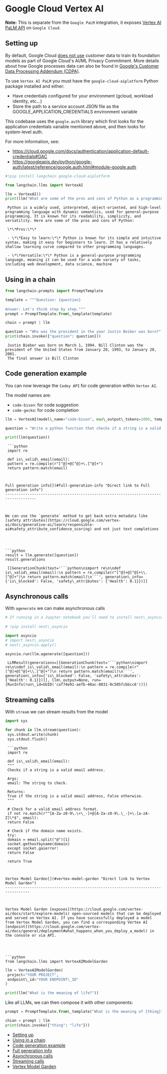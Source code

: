 # Google Cloud Vertex AI

**Note:** This is separate from the `Google PaLM` integration, it exposes [Vertex AI PaLM API](https://cloud.google.com/vertex-ai/docs/generative-ai/learn/overview) on `Google Cloud`.

## Setting up[​](#setting-up "Direct link to Setting up")

By default, Google Cloud [does not use](https://cloud.google.com/vertex-ai/docs/generative-ai/data-governance#foundation_model_development) customer data to train its foundation models as part of Google Cloud's AI/ML Privacy Commitment. More details about how Google processes data can also be found in [Google's Customer Data Processing Addendum (CDPA)](https://cloud.google.com/terms/data-processing-addendum).

To use `Vertex AI PaLM` you must have the `google-cloud-aiplatform` Python package installed and either:

- Have credentials configured for your environment (gcloud, workload identity, etc...)
- Store the path to a service account JSON file as the GOOGLE_APPLICATION_CREDENTIALS environment variable

This codebase uses the `google.auth` library which first looks for the application credentials variable mentioned above, and then looks for system-level auth.

For more information, see:

- <https://cloud.google.com/docs/authentication/application-default-credentials#GAC>
- <https://googleapis.dev/python/google-auth/latest/reference/google.auth.html#module-google.auth>

```python
#!pip install langchain google-cloud-aiplatform  

```

```python
from langchain.llms import VertexAI  

```

```python
llm = VertexAI()  
print(llm("What are some of the pros and cons of Python as a programming language?"))  

```

```text
 Python is a widely used, interpreted, object-oriented, and high-level programming language with dynamic semantics, used for general-purpose programming. It is known for its readability, simplicity, and versatility. Here are some of the pros and cons of Python:  
   
 \*\*Pros:\*\*  
   
 - \*\*Easy to learn:\*\* Python is known for its simple and intuitive syntax, making it easy for beginners to learn. It has a relatively shallow learning curve compared to other programming languages.  
   
 - \*\*Versatile:\*\* Python is a general-purpose programming language, meaning it can be used for a wide variety of tasks, including web development, data science, machine  

```

## Using in a chain[​](#using-in-a-chain "Direct link to Using in a chain")

```python
from langchain.prompts import PromptTemplate  

```

```python
template = """Question: {question}  
  
Answer: Let's think step by step."""  
prompt = PromptTemplate.from\_template(template)  

```

```python
chain = prompt | llm  

```

```python
question = "Who was the president in the year Justin Beiber was born?"  
print(chain.invoke({"question": question}))  

```

```text
 Justin Bieber was born on March 1, 1994. Bill Clinton was the president of the United States from January 20, 1993, to January 20, 2001.  
 The final answer is Bill Clinton  

```

## Code generation example[​](#code-generation-example "Direct link to Code generation example")

You can now leverage the `Codey API` for code generation within `Vertex AI`.

The model names are:

- `code-bison`: for code suggestion
- `code-gecko`: for code completion

```python
llm = VertexAI(model\_name="code-bison", max\_output\_tokens=1000, temperature=0.3)  

```

```python
question = "Write a python function that checks if a string is a valid email address"  

```

```python
print(llm(question))  

```

````text
 ```python  
 import re  
   
 def is\_valid\_email(email):  
 pattern = re.compile(r"[^@]+@[^@]+\.[^@]+")  
 return pattern.match(email)  
````

````


Full generation info[​](#full-generation-info "Direct link to Full generation info")
------------------------------------------------------------------------------------



We can use the `generate` method to get back extra metadata like [safety attributes](https://cloud.google.com/vertex-ai/docs/generative-ai/learn/responsible-ai#safety_attribute_confidence_scoring) and not just text completions




```python
result = llm.generate([question])  
result.generations  

````

````text
 [[GenerationChunk(text='```python\nimport re\n\ndef is\_valid\_email(email):\n pattern = re.compile(r"[^@]+@[^@]+\\.[^@]+")\n return pattern.match(email)\n```', generation\_info={'is\_blocked': False, 'safety\_attributes': {'Health': 0.1}})]]  

````

## Asynchronous calls[​](#asynchronous-calls "Direct link to Asynchronous calls")

With `agenerate` we can make asynchronous calls

```python
# If running in a Jupyter notebook you'll need to install nest\_asyncio  
  
# !pip install nest\_asyncio  

```

```python
import asyncio  
# import nest\_asyncio  
# nest\_asyncio.apply()  

```

```python
asyncio.run(llm.agenerate([question]))  

```

````text
 LLMResult(generations=[[GenerationChunk(text='```python\nimport re\n\ndef is\_valid\_email(email):\n pattern = re.compile(r"[^@]+@[^@]+\\.[^@]+")\n return pattern.match(email)\n```', generation\_info={'is\_blocked': False, 'safety\_attributes': {'Health': 0.1}})]], llm\_output=None, run=[RunInfo(run\_id=UUID('caf74e91-aefb-48ac-8031-0c505fcbbcc6'))])  

````

## Streaming calls[​](#streaming-calls "Direct link to Streaming calls")

With `stream` we can stream results from the model

```python
import sys  

```

```python
for chunk in llm.stream(question):  
 sys.stdout.write(chunk)  
 sys.stdout.flush()  

```

````text
 ```python  
 import re  
   
 def is\_valid\_email(email):  
 """  
 Checks if a string is a valid email address.  
   
 Args:  
 email: The string to check.  
   
 Returns:  
 True if the string is a valid email address, False otherwise.  
 """  
   
 # Check for a valid email address format.  
 if not re.match(r"^[A-Za-z0-9\.\+\_-]+@[A-Za-z0-9\.\_-]+\.[a-zA-Z]\*$", email):  
 return False  
   
 # Check if the domain name exists.  
 try:  
 domain = email.split("@")[1]  
 socket.gethostbyname(domain)  
 except socket.gaierror:  
 return False  
   
 return True  
````

````


Vertex Model Garden[​](#vertex-model-garden "Direct link to Vertex Model Garden")
---------------------------------------------------------------------------------



Vertex Model Garden [exposes](https://cloud.google.com/vertex-ai/docs/start/explore-models) open-sourced models that can be deployed and served on Vertex AI. If you have successfully deployed a model from Vertex Model Garden, you can find a corresponding Vertex AI [endpoint](https://cloud.google.com/vertex-ai/docs/general/deployment#what_happens_when_you_deploy_a_model) in the console or via API.




```python
from langchain.llms import VertexAIModelGarden  

````

```python
llm = VertexAIModelGarden(  
 project="YOUR PROJECT",  
 endpoint\_id="YOUR ENDPOINT\_ID"  
)  

```

```python
print(llm("What is the meaning of life?"))  

```

Like all LLMs, we can then compose it with other components:

```python
prompt = PromptTemplate.from\_template("What is the meaning of {thing}?")  

```

```python
chian = prompt | llm  
print(chain.invoke({"thing": "life"}))  

```

- [Setting up](#setting-up)
- [Using in a chain](#using-in-a-chain)
- [Code generation example](#code-generation-example)
- [Full generation info](#full-generation-info)
- [Asynchronous calls](#asynchronous-calls)
- [Streaming calls](#streaming-calls)
- [Vertex Model Garden](#vertex-model-garden)

